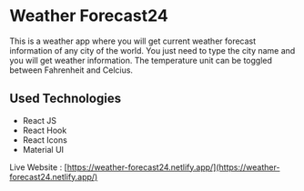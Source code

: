 # Weather Forecast24
This is a weather app where you will get current weather forecast information of any city of the world. You just need to type the city name and you will get weather information. The temperature unit can be toggled between Fahrenheit and Celcius. 

## Used Technologies
- React JS
- React Hook
- React Icons 
- Material UI

Live Website : [https://weather-forecast24.netlify.app/](https://weather-forecast24.netlify.app/)